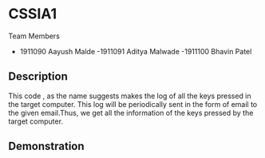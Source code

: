 # CSSIA1
Team Members

- 1911090 Aayush Malde
-1911091 Aditya Malwade
-1911100 Bhavin Patel

## Description
This code , as the name suggests makes the log of all the keys pressed in the target computer. This log will be periodically sent in the form of email to the given email.Thus, we get all the information of the keys pressed by the target computer.

## Demonstration
